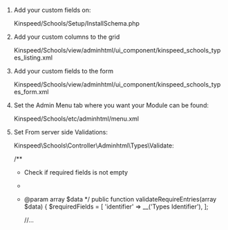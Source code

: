  1. Add your custom fields on:

    Kinspeed/Schools/Setup/InstallSchema.php

2. Add your custom columns to the grid

    Kinspeed/Schools/view/adminhtml/ui_component/kinspeed_schools_types_listing.xml

3. Add your custom fields to the form

    Kinspeed/Schools/view/adminhtml/ui_component/kinspeed_schools_types_form.xml

4. Set the Admin Menu tab where you want your Module can be found:

    Kinspeed/Schools/etc/adminhtml/menu.xml

5. Set From server side Validations:

    Kinspeed\Schools\Controller\Adminhtml\Types\Validate:

    /**
     * Check if required fields is not empty
     *
     * @param array $data
     */
    public function validateRequireEntries(array $data)
    {
        $requiredFields = [
            'identifier' => __('Types Identifier'),
        ];

        //...

